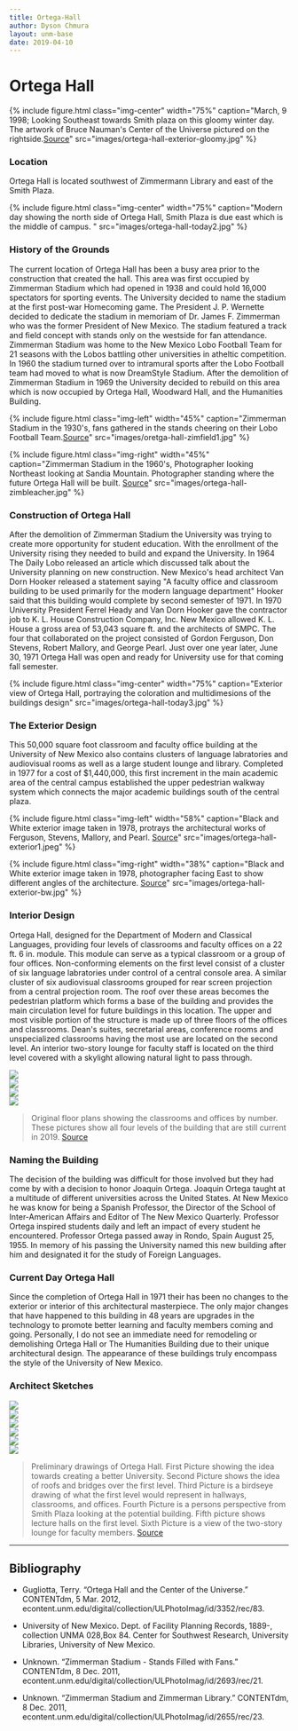 ```yaml
---
title: Ortega-Hall
author: Dyson Chmura
layout: unm-base
date: 2019-04-10
---
```



# Ortega Hall

{% include figure.html class="img-center" width="75%" caption="March, 9 1998; Looking Southeast towards Smith plaza on this gloomy winter day. The artwork of Bruce Nauman's Center of the Universe pictured on the rightside.[Source](https://econtent.unm.edu/digital/collection/ULPhotoImag/id/3352/rec/83)" src="images/ortega-hall-exterior-gloomy.jpg" %}

### Location
Ortega Hall is located southwest of Zimmermann Library and east of the Smith Plaza. 

{% include figure.html class="img-center" width="75%" caption="Modern day showing the north side of Ortega Hall, Smith Plaza is due east which is the middle of campus. " src="images/ortega-hall-today2.jpg" %}

### History of the Grounds
The current location of Ortega Hall has been a busy area prior to the construction that created the hall. This area was first occupied by Zimmerman Stadium which had opened in 1938 and could hold 16,000 spectators for sporting events. The University decided to name the stadium at the first post-war Homecoming game. The President J. P. Wernette decided to dedicate the stadium in memoriam of Dr. James F. Zimmerman who was the former President of New Mexico. The stadium featured a track and field concept with stands only on the westside for fan attendance. Zimmerman Stadium was home to the New Mexico Lobo Football Team for 21 seasons with the Lobos battling other universities in atheltic competition. In 1960 the stadium turned over to intramural sports after the Lobo Football team had moved to what is now DreamStyle Stadium. After the demolition of Zimmerman Stadium in 1969 the University decided to rebuild on this area which is now occupied by Ortega Hall, Woodward Hall, and the Humanities Building. 

{% include figure.html class="img-left" width="45%" caption="Zimmerman Stadium in the 1930's, fans gathered in the stands cheering on their Lobo Football Team.[Source](https://econtent.unm.edu/digital/collection/ULPhotoImag/id/2693/rec/21)" src="images/oretga-hall-zimfield1.jpg" %}

{% include figure.html class="img-right" width="45%" caption="Zimmerman Stadium in the 1960's, Photographer looking Northeast looking at Sandia Mountain. Photographer standing where the future Ortega Hall will be built. [Source](https://econtent.unm.edu/digital/collection/ULPhotoImag/id/2655/rec/23)" src="images/ortega-hall-zimbleacher.jpg" %}

### Construction of Ortega Hall 
After the demolition of Zimmerman Stadium the University was trying to create more opportunity for student education. With the enrollment of the University rising they needed to build and expand the University. In 1964 The Daily Lobo released an article which discussed talk about the University planning on new construction. New Mexico's head architect Van Dorn Hooker released a statement saying "A faculty office and classroom building to be used primarily for the modern language department" Hooker said that this building would complete by second semester of 1971. In 1970 University President Ferrel Heady and Van Dorn Hooker gave the contractor job to K. L. House Construction Company, Inc. New Mexico allowed K. L. House a gross area of 53,043 square ft. and the architects of SMPC. The four that collaborated on the project consisted of Gordon Ferguson, Don Stevens, Robert Mallory, and George Pearl. Just over one year later, June 30, 1971 Ortega Hall was open and ready for University use for that coming fall semester. 

{% include figure.html class="img-center" width="75%" caption="Exterior view of Ortega Hall, portraying the coloration and multidimesions of the buildings design" src="images/ortega-hall-today3.jpg" %}

### The Exterior Design
This 50,000 square foot classroom and faculty office building at the University of New Mexico also contains clusters of language labratories and audiovisual rooms as well as a large student lounge and library. Completed in 1977 for a cost of $1,440,000, this first increment in the main academic area of the central campus established the upper pedestrian walkway system which connects the major academic buildings south of the central plaza.  

{% include figure.html class="img-left" width="58%" caption="Black and White exterior image taken in 1978, protrays the architectural works of Ferguson, Stevens, Mallory, and Pearl. [Source](https://rmoa.unm.edu/docviewer.php?docId=nmu1unma028.xml)" src="images/ortega-hall-exterior1.jpeg" %}

{% include figure.html class="img-right" width="38%" caption="Black and White exterior image taken in 1978, photographer facing East to show different angles of the architecture. [Source](https://rmoa.unm.edu/docviewer.php?docId=nmu1unma028.xml)" src="images/ortega-hall-exterior-bw.jpg" %}

### Interior Design 
Ortega Hall, designed for the Department of Modern and Classical Languages, providing four levels of classrooms and faculty offices on a 22 ft. 6 in. module. This module can serve as a typical classroom or a group of four offices. Non-conforming elements on the first level consist of a cluster of six language labratories under control of a central console area. A similar cluster of six audiovisual classrooms grouped for rear screen projection from a central projection room. The roof over these areas becomes the pedestrian platform which forms a base of the building and provides the main circulation level for future buildings in this location. The upper and most visible portion of the structure is made up of three floors of the offices and classrooms. Dean's suites, secretarial areas, conference rooms and unspecialized classrooms having the most use are located on the second level. An interior two-story lounge for faculty staff is located on the third level covered with a skylight allowing natural light to pass through. 
<div class="carousel">
  <div><img src="images/ortega-hall-classroom1.jpg"/></div>
  <div><img src="images/ortega-hall-classroom2.jpg"/></div>
  <div><img src="images/ortega-hall-classroom3.jpg"/></div>
  <div><img src="images/ortega-hall-classroom4.jpg"/></div>
</div>

> Original floor plans showing the classrooms and offices by number. These pictures show all four levels of the building that are still current in 2019. [Source](https://rmoa.unm.edu/docviewer.php?docId=nmu1unma028.xml)

### Naming the Building
The decision of the building was difficult for those involved but they had come by with a decision to honor Joaquin Ortega. Joaquin Ortega taught at a multitude of different universities across the United States. At New Mexico he was know for being a Spanish Professor, the Director of the School of Inter-American Affairs and Editor of The New Mexico Quarterly. Professor Ortega inspired students daily and left an impact of every student he encountered. Professor Ortega passed away in Rondo, Spain August 25, 1955. In memory of his passing the University named this new building after him and designated it for the study of Foreign Languages. 

### Current Day Ortega Hall
Since the completion of Ortega Hall in 1971 their has been no changes to the exterior or interior of this architectural masterpiece. The only major changes that have happened to this building in 48 years are upgrades in the technology to promote better learning and faculty members coming and going. Personally, I do not see an immediate need for remodeling or demolishing Ortega Hall or The Humanities Building due to their unique architectural design. The appearance of these buildings truly encompass the style of the University of New Mexico. 

### Architect Sketches
<div class="carousel">
  <div><img src="images/ortega-hall-drawing1.jpg"/></div>
  <div><img src="images/ortega-hall-drawing2.jpeg"/></div>
  <div><img src="images/ortega-hall-drawing3.jpeg"/></div>
  <div><img src="images/ortega-hall-drawing4.jpg"/></div>
  <div><img src="images/ortega-hall-drawing5.jpg"/></div>
  <div><img src="images/ortega-hall-drawing6.jpg"/></div>
</div>

> Preliminary drawings of Ortega Hall. First Picture showing the idea towards creating a better University. Second Picture shows the idea of roofs and bridges over the first level. Third Picture is a birdseye drawing of what the first level would represent in hallways, classrooms, and offices. Fourth Picture is a persons perspective from Smith Plaza looking at the potential building. Fifth picture shows lecture halls on the first level. Sixth Picture is a view of the two-story lounge for faculty members. [Source](https://rmoa.unm.edu/docviewer.php?docId=nmu1unma028.xml) 

___
## Bibliography
- Gugliotta, Terry. “Ortega Hall and the Center of the Universe.” CONTENTdm, 5 Mar. 2012, econtent.unm.edu/digital/collection/ULPhotoImag/id/3352/rec/83.

- University of New Mexico. Dept. of Facility Planning Records, 1889-, collection UNMA 028,Box  84. Center for Southwest Research, University Libraries, University of New Mexico.

- Unknown. “Zimmerman Stadium - Stands Filled with Fans.” CONTENTdm, 8 Dec. 2011, econtent.unm.edu/digital/collection/ULPhotoImag/id/2693/rec/21.

- Unknown. “Zimmerman Stadium and Zimmerman Library.” CONTENTdm, 8 Dec. 2011, econtent.unm.edu/digital/collection/ULPhotoImag/id/2655/rec/23.
